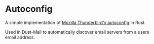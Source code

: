 # Autoconfig

A simple implementation of [Mozilla Thunderbird's autoconfig](https://wiki.mozilla.org/Thunderbird:Autoconfiguration) in Rust.

Used in Dust-Mail to automatically discover email servers from a users email address.
